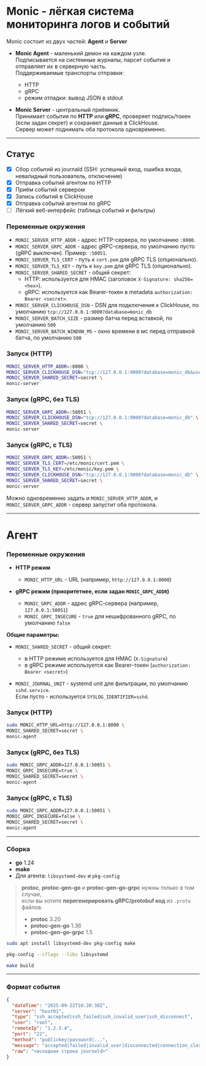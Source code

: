 # Monic - лёгкая система мониторинга логов и событий

Monic состоит из двух частей: **Agent** и **Server**

- **Monic Agent** - маленький демон на каждом узле.  
  Подписывается на системные журналы, парсит события и отправляет их в серверную часть.  
  Поддерживаемые транспорты отправки:
    - HTTP
    - gRPC
    - режим отладки: вывод JSON в stdout

- **Monic Server** - центральный приёмник.  
  Принимает события по **HTTP** или **gRPC**, проверяет подпись/токен (если задан секрет) и сохраняет данные в
  ClickHouse.  
  Сервер может поднимать оба протокола одновременно.

---

## Статус

- [x] Сбор событий из journald (SSH: успешный вход, ошибка входа, невалидный пользователь, отключение)
- [x] Отправка событий агентом по HTTP
- [x] Приём событий сервером
- [x] Запись событий в ClickHouse
- [x] Отправка событий агентом по gRPC
- [ ] Лёгкий веб-интерфейс (таблица событий и фильтры)

### Переменные окружения

- `MONIC_SERVER_HTTP_ADDR` - адрес HTTP-сервера, по умолчанию `:8000`.
- `MONIC_SERVER_GRPC_ADDR` - адрес gRPC-сервера, по умолчанию пусто (gRPC выключен). Пример: `:50051`.
- `MONIC_SERVER_TLS_CERT` - путь к `cert.pem` для gRPC TLS (опционально).
- `MONIC_SERVER_TLS_KEY` - путь к `key.pem` для gRPC TLS (опционально).
- `MONIC_SERVER_SHARED_SECRET` - общий секрет:
    - HTTP: используется для HMAC (заголовок `X-Signature: sha256=<hex>`).
    - gRPC: используется как Bearer-токен в metadata `authorization: Bearer <secret>`.
- `MONIC_SERVER_CLICKHOUSE_DSN` - DSN для подключения к ClickHouse, по
  умолчанию `tcp://127.0.0.1:9000?database=monic_db`
- `MONIC_SERVER_BATCH_SIZE` - размер батча перед вставкой, по умолчанию `500`
- `MONIC_SERVER_BATCH_WINDOW_MS` - окно времени в мс перед отправкой батча, по умолчанию `500`

### Запуск (HTTP)

```bash
MONIC_SERVER_HTTP_ADDR=:8000 \
MONIC_SERVER_CLICKHOUSE_DSN="tcp://127.0.0.1:9000?database=monic_db&username=default&password=default" \
MONIC_SERVER_SHARED_SECRET=secret \
monic-server
```

### Запуск (gRPC, без TLS)

```bash
MONIC_SERVER_GRPC_ADDR=:50051 \
MONIC_SERVER_CLICKHOUSE_DSN="tcp://127.0.0.1:9000?database=monic_db" \
MONIC_SERVER_SHARED_SECRET=secret \
monic-server
```

### Запуск (gRPC, с TLS)

```bash
MONIC_SERVER_GRPC_ADDR=:50051 \
MONIC_SERVER_TLS_CERT=/etc/monic/cert.pem \
MONIC_SERVER_TLS_KEY=/etc/monic/key.pem \
MONIC_SERVER_CLICKHOUSE_DSN="tcp://127.0.0.1:9000?database=monic_db" \
MONIC_SERVER_SHARED_SECRET=secret \
monic-server
```

Можно одновременно задать и `MONIC_SERVER_HTTP_ADDR`, и `MONIC_SERVER_GRPC_ADDR` - сервер запустит оба протокола.

---

# Агент

### Переменные окружения

- **HTTP режим**
    - `MONIC_HTTP_URL` - URL (например, `http://127.0.0.1:8000`)

- **gRPC режим (приоритетнее, если задан `MONIC_GRPC_ADDR`)**
    - `MONIC_GRPC_ADDR` - адрес gRPC-сервера (например, `127.0.0.1:50051`)
    - `MONIC_GRPC_INSECURE` - `true` для нешифрованного gRPC, по умолчанию `false`

**Общие параметры:**

- `MONIC_SHARED_SECRET` - общий секрет:
    - в HTTP режиме используется для HMAC (`X-Signature`)
    - в gRPC режиме используется как Bearer-токен (`authorization: Bearer <secret>`)

- `MONIC_JOURNAL_UNIT` - systemd unit для фильтрации, по умолчанию `sshd.service`.  
  Если пусто - используется `SYSLOG_IDENTIFIER=sshd`.

### Запуск (HTTP)

```bash
sudo MONIC_HTTP_URL=http://127.0.0.1:8000 \
MONIC_SHARED_SECRET=secret \
monic-agent
```

### Запуск (gRPC, без TLS)

```bash
sudo MONIC_GRPC_ADDR=127.0.0.1:50051 \
MONIC_GRPC_INSECURE=true \
MONIC_SHARED_SECRET=secret \
monic-agent
```

### Запуск (gRPC, с TLS)

```bash
sudo MONIC_GRPC_ADDR=127.0.0.1:50051 \
MONIC_GRPC_INSECURE=false \
MONIC_SHARED_SECRET=secret \
monic-agent
```

---

### Сборка

- **go** 1.24
- **make**
- Для агента: `libsystemd-dev` и `pkg-config`

> **protoc**, **protoc-gen-go** и **protoc-gen-go-grpc** нужны только в том случае,  
> если вы хотите **перегенерировать gRPC/protobuf код** из `.proto` файлов.
> - **protoc** 3.20
> - **protoc-gen-go** 1.36
> - **protoc-gen-go-grpc** 1.5

```bash
sudo apt install libsystemd-dev pkg-config make

pkg-config --cflags --libs libsystemd
```

```bash
make build
```

---

### Формат события

```json
{
  "dateTime": "2025-09-22T10:20:30Z",
  "server": "host01",
  "type": "ssh_accepted|ssh_failed|ssh_invalid_user|ssh_disconnect",
  "user": "root",
  "remoteIp": "1.2.3.4",
  "port": "22",
  "method": "publickey|password|...",
  "message": "accepted|failed|invalid_user|disconnected|connection_closed",
  "raw": "<исходная строка journald>"
}
```

